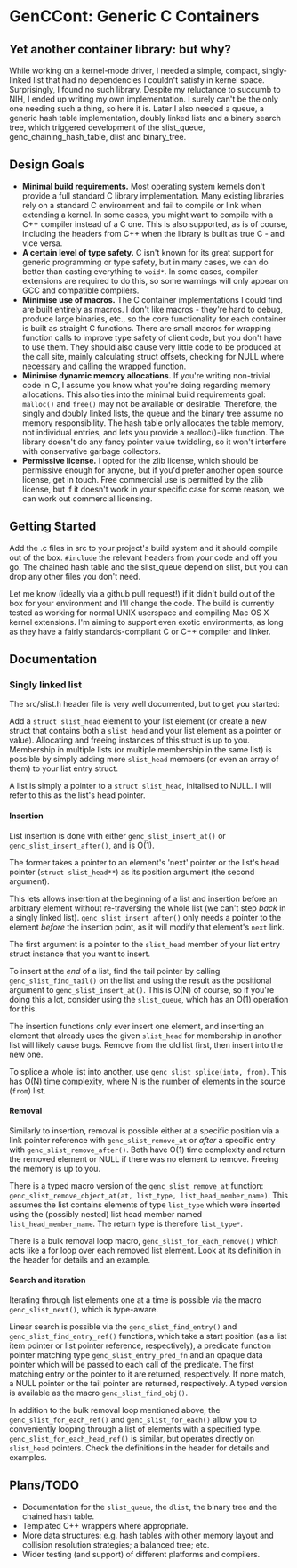 # GenCCont: Generic C Containers #

## Yet another container library: but why?

While working on a kernel-mode driver, I needed a simple, compact, singly-linked
list that had no dependencies I couldn't satisfy in kernel space. Surprisingly,
I found no such library. Despite my reluctance to succumb to NIH, I ended up
writing my own implementation. I surely can't be the only one needing such a thing,
so here it is. Later I also needed a queue, a generic hash table implementation,
doubly linked lists and a binary search tree,
which triggered development of the slist_queue, genc_chaining_hash_table, dlist and binary_tree.

## Design Goals

- **Minimal build requirements.** Most operating system kernels don't provide a
  full standard C library implementation. Many existing libraries rely on a
  standard C environment and fail to compile or link when extending a kernel.
  In some cases, you might want to compile with a C++ compiler instead of a C one.
	This is also supported, as is of course, including the headers from C++ when
	the library is built as true C - and vice versa.
- **A certain level of type safety.** C isn't known for its great support for
  generic programming or type safety, but in many cases, we can do better than
	casting everything to `void*`. In some cases, compiler extensions are required
	to do this, so some warnings will only appear on GCC and compatible compilers.
- **Minimise use of macros.** The C container implementations I could find
	are built entirely as
	macros. I don't like macros - they're hard to debug, produce large
	binaries, etc., so the core functionality for each container is built
	as straight C functions. There are small macros for wrapping function
	calls to
	improve type safety of client code, but you don't have to use them.
	They should also cause very little code to be produced at the call site,
	mainly calculating struct offsets, checking for NULL where necessary and
	calling the wrapped function.
- **Minimise dynamic memory allocations.** If you're writing non-trivial code in C,
  I assume you know what you're doing regarding memory allocations. This also
	ties into the minimal build requirements goal: `malloc()` and `free()` may
	not be available or desirable. Therefore, the singly and doubly linked
	lists, the queue and the binary tree assume no memory
	responsibility. The hash table only allocates the table memory, not
	individual entries, and lets you provide a realloc()-like function.
	The library doesn't do any fancy pointer value twiddling,
	so it won't interfere with conservative garbage collectors.
- **Permissive license.** I opted for the zlib license, which should be
  permissive enough for anyone, but if you'd prefer another open source license,
  get in touch. Free commercial use is permitted by the zlib license, but if it
	doesn't work in your specific case for some reason, we can work out commercial
	licensing.

## Getting Started

Add the .c files in src to your project's build system and it should compile out
of the box. `#include` the relevant headers from your code and off you go. The
chained hash table and the slist_queue depend on slist, but you can drop any
other files you don't need.

Let me
know (ideally via a github pull request!) if it didn't build out of the box for
your environment and I'll change the code. The build is currently tested as
working for normal
UNIX userspace and compiling Mac OS X kernel extensions. I'm aiming to support
even exotic environments, as long as they have a fairly standards-compliant C
or C++ compiler and linker.

## Documentation

### Singly linked list

The src/slist.h header file is very well documented, but to get you started:

Add a `struct slist_head` element to your list element (or create a new struct
that contains both a `slist_head` and your list element as a pointer or value).
Allocating and freeing instances of this struct is up to you. Membership in
multiple lists (or multiple membership in the same list) is possible by simply
adding more `slist_head` members (or even an array of them) to your list entry
struct.

A list is simply a pointer to a `struct slist_head`, initalised to NULL. I will
refer to this as the list's head pointer.

#### Insertion

List insertion is done with either `genc_slist_insert_at()` or `genc_slist_insert_after()`, and is O(1).

The former takes a pointer to an element's 'next' pointer or the list's head
pointer (`struct slist_head**`) as its position argument (the second argument).

This lets allows insertion at the beginning of a list and insertion before an
arbitrary element without re-traversing the whole list (we can't
step *back* in a singly linked list). `genc_slist_insert_after()` only needs a
pointer to the element *before* the insertion point, as it will modify that
element's `next` link.

The first argument is a pointer to the `slist_head` member of your list entry
struct instance that you want to insert.

To insert at the *end* of a list, find the tail pointer by calling
`genc_slist_find_tail()` on the list and using the result as the positional
argument to `genc_slist_insert_at()`. This is O(N) of course, so if you're doing
this a lot, consider using the `slist_queue`, which has an O(1) operation for this.

The insertion functions only ever insert one element, and inserting an element
that already uses the given `slist_head` for membership in another list will
likely cause bugs. Remove from the old list first, then insert into the new one.

To splice a whole list into another, use `genc_slist_splice(into, from)`. This has O(N)
time complexity, where N is the number of elements in the source (`from`) list.

#### Removal

Similarly to insertion, removal is possible either at a specific position via a
link pointer reference with `genc_slist_remove_at` or *after* a specific entry
with `genc_slist_remove_after()`. Both have O(1) time complexity and return the removed
element or NULL if there was no element to remove. Freeing the memory
is up to you.

There is a typed macro version of the `genc_slist_remove_at` function:
`genc_slist_remove_object_at(at, list_type, list_head_member_name)`. This assumes
the list contains elements of type `list_type` which were inserted using the (possibly
nested) list head member named `list_head_member_name`. The return type is therefore
`list_type*`.

There is a bulk removal loop macro, `genc_slist_for_each_remove()` which acts
like a for loop over each removed list element. Look at its definition in the
header for details and an example.

#### Search and iteration

Iterating through list elements one at a time is possible via the macro `genc_slist_next()`, which is type-aware. 

Linear search is possible via the `genc_slist_find_entry()` and `genc_slist_find_entry_ref()`
functions, which take a start position (as a list item pointer or list pointer
reference, respectively), a predicate function pointer matching
type `genc_slist_entry_pred_fn` and an opaque data pointer which will be passed
to each call of the predicate. The first matching entry or the pointer to it are
returned, respectively. If none match, a NULL pointer or the tail pointer are
returned, respectively. A typed version is available as the macro `genc_slist_find_obj()`.

In addition to the bulk removal loop mentioned above, the `genc_slist_for_each_ref()`
and `genc_slist_for_each()` allow you to conveniently looping through a list of
elements with a specified type. `genc_slist_for_each_head_ref()` is similar, but
operates directly on `slist_head` pointers. Check the definitions in the header
for details and examples.

## Plans/TODO

- Documentation for the `slist_queue`, the `dlist`, the binary tree and the chained hash table.
- Templated C++ wrappers where appropriate.
- More data structures: e.g. hash tables with other
memory layout and collision resolution strategies; a balanced tree; etc.
- Wider testing (and support) of different platforms and compilers.

